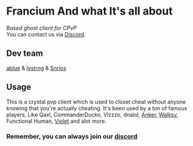 # Francium And what It's all about

*Based ghost client for CPvP*   
You can contact us via [Discord](https://discord.gg/qT9ejxWTdX).

## Dev team
[ablue](https://github.com/thebluuu) & [lvstrng](https://github.com/lvstrnggg) & [Snrios](https://github.com/snrios)

## Usage

This is a crystal pvp client which is used to closet cheat without anyone knowing that you're actually cheating.
It's been used by a ton of famous players, Like Qaxl, CommanderDucko, Vizzzo, dnalol, [Anker](https://github.com/AnkerFung), [Walksy](https://github.com/walksy), Functional Human, [Violet](https://github.com/psychologists) and alot more.

### Remember, you can always join our [discord](https://discord.gg/qT9ejxWTdX)
